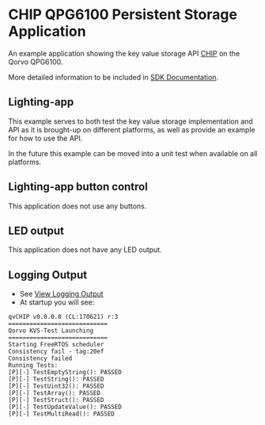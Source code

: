 # CHIP QPG6100 Persistent Storage Application

An example application showing the key value storage API
[CHIP](https://github.com/project-chip/connectedhomeip) on the Qorvo QPG6100.

More detailed information to be included in
[SDK Documentation](../../platform/qpg6100/README.md).

## Lighting-app

This example serves to both test the key value storage implementation and API as
it is brought-up on different platforms, as well as provide an example for how
to use the API.

In the future this example can be moved into a unit test when available on all
platforms.

## Lighting-app button control

This application does not use any buttons.

## LED output

This application does not have any LED output.

## Logging Output

-   See
    [View Logging Output](../../platform/qpg6100/README.md#view-logging-output)
-   At startup you will see:

```
qvCHIP v0.0.0.0 (CL:170621) r:3
============================
Qorvo KVS-Test Launching
============================
Starting FreeRTOS scheduler
Consistency fail - tag:20ef
Consistency failed
Running Tests:
[P][-] TestEmptyString(): PASSED
[P][-] TestString(): PASSED
[P][-] TestUint32(): PASSED
[P][-] TestArray(): PASSED
[P][-] TestStruct(): PASSED
[P][-] TestUpdateValue(): PASSED
[P][-] TestMultiRead(): PASSED
```
